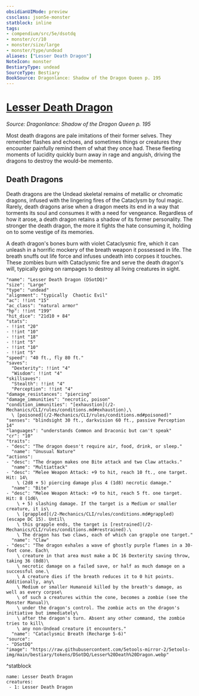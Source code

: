 ```yaml
---
obsidianUIMode: preview
cssclass: json5e-monster
statblock: inline
tags:
- compendium/src/5e/dsotdq
- monster/cr/10
- monster/size/large
- monster/type/undead
aliases: ["Lesser Death Dragon"]
NoteIcon: monster
BestiaryType: undead
SourceType: Bestiary
BookSource: Dragonlance: Shadow of the Dragon Queen p. 195
---
```

# [Lesser Death Dragon](2-Mechanics/CLI/bestiary/undead/lesser-death-dragon-dsotdq.md)
*Source: Dragonlance: Shadow of the Dragon Queen p. 195*  

Most death dragons are pale imitations of their former selves. They remember flashes and echoes, and sometimes things or creatures they encounter painfully remind them of what they once had. These fleeting moments of lucidity quickly burn away in rage and anguish, driving the dragons to destroy the would-be memento.

## Death Dragons

Death dragons are the Undead skeletal remains of metallic or chromatic dragons, infused with the lingering fires of the Cataclysm by foul magic. Rarely, death dragons arise when a dragon meets its end in a way that torments its soul and consumes it with a need for vengeance. Regardless of how it arose, a death dragon retains a shadow of its former personality. The stronger the death dragon, the more it fights the hate consuming it, holding on to some vestige of its memories.

A death dragon's bones burn with violet Cataclysmic fire, which it can unleash in a horrific mockery of the breath weapon it possessed in life. The breath snuffs out life force and infuses undeath into corpses it touches. These zombies burn with Cataclysmic fire and serve the death dragon's will, typically going on rampages to destroy all living creatures in sight.

```statblock
"name": "Lesser Death Dragon (DSotDQ)"
"size": "Large"
"type": "undead"
"alignment": "typically  Chaotic Evil"
"ac": !!int "15"
"ac_class": "natural armor"
"hp": !!int "199"
"hit_dice": "21d10 + 84"
"stats":
- !!int "20"
- !!int "10"
- !!int "18"
- !!int "5"
- !!int "10"
- !!int "5"
"speed": "40 ft., fly 80 ft."
"saves":
  "Dexterity": !!int "4"
  "Wisdom": !!int "4"
"skillsaves":
  "Stealth": !!int "4"
  "Perception": !!int "4"
"damage_resistances": "piercing"
"damage_immunities": "necrotic, poison"
"condition_immunities": "[exhaustion](/2-Mechanics/CLI/rules/conditions.md#exhaustion),\
  \ [poisoned](/2-Mechanics/CLI/rules/conditions.md#poisoned)"
"senses": "blindsight 30 ft., darkvision 60 ft., passive Perception 14"
"languages": "understands Common and Draconic but can't speak"
"cr": "10"
"traits":
- "desc": "The dragon doesn't require air, food, drink, or sleep."
  "name": "Unusual Nature"
"actions":
- "desc": "The dragon makes one Bite attack and two Claw attacks."
  "name": "Multiattack"
- "desc": "Melee Weapon Attack: +9 to hit, reach 10 ft., one target. Hit: 14\
    \ (2d8 + 5) piercing damage plus 4 (1d8) necrotic damage."
  "name": "Bite"
- "desc": "Melee Weapon Attack: +9 to hit, reach 5 ft. one target. Hit: 8 (1d6\
    \ + 5) slashing damage. If the target is a Medium or smaller creature, it is\
    \ [grappled](/2-Mechanics/CLI/rules/conditions.md#grappled) (escape DC 15). Until\
    \ this grapple ends, the target is [restrained](/2-Mechanics/CLI/rules/conditions.md#restrained).\
    \ The dragon has two claws, each of which can grapple one target."
  "name": "Claw"
- "desc": "The dragon exhales a wave of ghostly purple flames in a 30-foot cone. Each\
    \ creature in that area must make a DC 16 Dexterity saving throw, taking 36 (8d8)\
    \ necrotic damage on a failed save, or half as much damage on a successful one.\
    \ A creature dies if the breath reduces it to 0 hit points. Additionally, any\
    \ Medium or smaller Humanoid killed by the breath's damage, as well as every corpse\
    \ of such a creatures within the cone, becomes a zombie (see the Monster Manual)\
    \ under the dragon's control. The zombie acts on the dragon's initiative but immediately\
    \ after the dragon's turn. Absent any other command, the zombie tries to kill\
    \ any non-Undead creature it encounters."
  "name": "Cataclysmic Breath (Recharge 5-6)"
"source":
- "DSotDQ"
"image": "https://raw.githubusercontent.com/5etools-mirror-2/5etools-img/main/bestiary/tokens/DSotDQ/Lesser%20Death%20Dragon.webp"
```
^statblock

```encounter-table
name: Lesser Death Dragon
creatures:
 - 1: Lesser Death Dragon
```